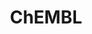 ---
bigquery: https://console.cloud.google.com/bigquery?p=patents-public-data&d=ebi_chembl&page=dataset
citation: '"The ChEMBL database in 2017." Anna Gaulton, Anne Hersey, Michał Nowotka,
  A Patrícia Bento, Jon Chambers, David Mendez, Prudence Mutowo, Francis Atkinson,
  Louisa J Bellis, Elena Cibrián-Uhalte, Mark Davies, Nathan Dedman, Anneli Karlsson,
  María Paula Magariños, John P Overington, George Papadatos, Ines Smit, Andrew R
  Leach Nucleic acids Research (2017) 45 (Database Issue), D945-D954'
contributors: European Bioinformatics Institute
cost: None
description: ChEMBL Data is a manually curated database of small molecules used in
  drug discovery, including information about existing patented drugs.
documentation: 'schema: https://www.ebi.ac.uk/chembl/db_schema


  '
last_edit: 04/07/2022, 20:59:56
location: https://console.cloud.google.com/marketplace/product/google_patents_public_datasets/chembl
maintained_by: EMBL-EBI, an outstation of European Molecular Biology Laboratory
related_publications: '

  ChEMBL: towards direct deposition of bioassay data.


  Mendez D, Gaulton A, Bento AP, Chambers J, De Veij M, Félix E, Magariños MP, Mosquera
  JF, Mutowo P, Nowotka M, Gordillo-Marañón M, Hunter F, Junco L, Mugumbate G, Rodriguez-Lopez
  M, Atkinson F, Bosc N, Radoux CJ, Segura-Cabrera A, Hersey A, Leach AR.


  — Nucleic Acids Res. 2019; 47(D1):D930-D940. doi: 10.1093/nar/gky1075

  '
schema_fields:
- src_description
- ref_type
- status
- nda_type
- class_type
- normal_range_max
- compsyn_id
- parent_type
- le
- level1_description
- homologue
- domain_name
- co_stem_id
- hbd
- assay_test_type
- assay_tissue
- withdrawn_flag
- indication_class
- num_lipinski_ro5_violations
- tissue_id
- published_relation
- protein_class_desc
- usan_stem_definition
- result_flag
- therapeutic_flag
- bei
- cx_most_bpka
- warning_country
- res_stem_id
- mutation
- active_ingredient
- hbd_lipinski
- withdrawn_class
- cell_ontology_id
- domain_id
- cpd_str_alert_id
- activity_comment
- clo_id
- class_level
- structure_type
- accession
- assay_cell_type
- start_position
- mechanism_of_action
- organism
- record_id
- bao_id
- patent_use_code
- ref_id
- protein_class_id
- selectivity_comment
- mc_organism
- subgroup
- standard_inchi_key
- submission_date
- cell_source_tissue
- drugind_id
- black_box_warning
- frac_code
- standard_value
- standard_units
- predbind_id
- standard_relation
- first_page
- src_compound_id
- who_extra
- pathway_id
- metref_id
- source
- mesh_id
- src_short_name
- biocomp_id
- assay_desc
- withdrawn_reason
- hrac_class_id
- alert_id
- bao_format
- enzyme_tid
- level1
- doc_type
- ingredient
- value
- warning_id
- standard_upper_value
- formulation_id
- psa
- prediction_method
- binding_site_comment
- hba
- ddd_comment
- entity_id
- short_name
- curated_by
- target_type
- bao_endpoint
- source_domain_id
- sequence_md5sum
- dosage_form
- acd_most_bpka
- targcomp_id
- target_mapping
- pathway_key
- component_type
- l5
- country
- activity_id
- name
- rtb
- tid
- warnref_id
- component_synonym
- mol_atc_id
- inorganic_flag
- ap_id
- uberon_id
- data_validity_comment
- natural_product
- met_conversion
- protclasssyn_id
- parameter_type
- assay_organism
- hrac_code
- aidx
- published_type
- patent_expire_date
- molecular_species
- updated_on
- mw_freebase
- efo_term
- cell_source_tax_id
- molregno
- downgraded
- mesh_heading
- num_ro5_violations
- actsm_id
- mol_frac_id
- full_mwt
- prodrug
- cell_name
- enzyme_name
- heavy_atoms
- orig_description
- acd_most_apka
- sitecomp_id
- delist_flag
- usan_stem_id
- description
- cx_logd
- variant_id
- active_molregno
- bto_id
- usan_stem
- cell_source_organism
- year
- oral
- alert_name
- molsyn_id
- mol_irac_id
- max_phase_for_ind
- topical
- standard_type
- parent_molregno
- pubmed_id
- approval_date
- l6
- lle
- compd_id
- chembl_id
- qed_weighted
- uo_units
- species_group_flag
- strength
- idx
- action_type
- assay_class_id
- published_value
- drug_product_flag
- efo_id
- doi
- log_id
- compound_key
- last_active
- type
- level3_description
- pref_name
- canonical_smiles
- who_name
- compound_name
- mec_id
- cellosaurus_id
- job_id
- potential_duplicate
- pchembl_value
- src_assay_id
- priority
- as_id
- updated_by
- mc_target_name
- warning_year
- drug_substance_flag
- ro3_pass
- substrate_record_id
- parenteral
- entity_type
- mol_hrac_id
- activity_count
- db_source
- isoform
- assay_type
- withdrawn_year
- innovator_company
- indref_id
- warning_class
- mc_tax_id
- assay_subcellular_fraction
- atc_code
- tax_id
- site_id
- ddd_admr
- caloha_id
- parameter_value
- sei
- frac_class_id
- related_tid
- confidence
- full_molformula
- irac_code
- warning_type
- parent_go_id
- syn_type
- assay_source
- level2
- last_page
- disease_efficacy
- ddd_value
- l8
- synonyms
- site_name
- parent_id
- major_class
- assay_tax_id
- mw_monoisotopic
- confidence_score
- journal
- usan_year
- ridx
- withdrawn_country
- l3
- aspect
- max_phase
- acd_logd
- upper_value
- mechanism_comment
- first_approval
- go_id
- dosed_ingredient
- helm_notation
- end_position
- direct_interaction
- ddd_units
- stat
- prod_pat_id
- patent_id
- ass_cls_map_id
- tid_fixed
- version
- mc_target_accession
- met_comment
- stem_class
- l2
- rgid
- authors
- target_desc
- assay_id
- abstract
- relationship_desc
- path
- l4
- first_in_class
- patent_no
- research_stem
- relationship
- sequence
- hba_lipinski
- cidx
- warning_description
- smid
- product_id
- volume
- route
- relationship_type
- cx_logp
- company
- units
- irac_class_id
- molecule_type
- applicant_full_name
- qudt_units
- molecular_mechanism
- doc_id
- domain_description
- trade_name
- comp_go_id
- level4_description
- cl_lincs_id
- acd_logp
- protein_class_synonym
- definition
- stem
- text_value
- cx_most_apka
- component_id
- domain_type
- db_version
- level3
- issue
- ddd_id
- level4
- availability_type
- normal_range_min
- l1
- publication_number
- usan_substem
- assay_category
- title
- polymer_flag
- assay_strain
- std_act_id
- standard_text_value
- molfile
- oc_id
- chebi_par_id
- chirality
- drug_record_id
- ref_url
- ad_type
- relation
- num_alerts
- creation_date
- cell_id
- mc_target_type
- annotation
- src_id
- smarts
- l7
- aromatic_rings
- assay_param_id
- level5
- comments
- comp_class_id
- label
- standard_flag
- met_id
- tbl
- alogp
- standard_inchi
- metabolite_record_id
- alert_set_id
- site_residues
- level2_description
- toid
- set_name
- cell_description
- mecref_id
- targrel_id
- published_units
- previous_company
- curation_comment
shortname: chembl
tags:
- biotechnology
- health
- chemical
- bioinformatics
- medical
terms_of_use: CC BY-SA 3.0
title: ChEMBL
uuid: e232a192-965c-4ec9-904c-155b6dfe56c5
---